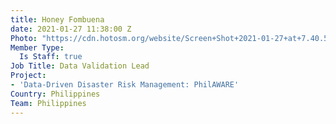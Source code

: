 ```yaml
---
title: Honey Fombuena
date: 2021-01-27 11:38:00 Z
Photo: "https://cdn.hotosm.org/website/Screen+Shot+2021-01-27+at+7.40.58+PM.png"
Member Type:
  Is Staff: true
Job Title: Data Validation Lead
Project:
- 'Data-Driven Disaster Risk Management: PhilAWARE'
Country: Philippines
Team: Philippines
---
```


